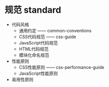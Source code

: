 ﻿规范 standard
============================

 * 代码风格
    * 通用约定 —— common-conventions
	* CSS代码规范 —— css-guide
    * JavaScript代码规范
    * HTML代码规范
    * 模块化命名规范
 * 性能原则
    * CSS性能原则 —— css-performance-guide
    * JavaScript性能原则
 * 易用性原则
